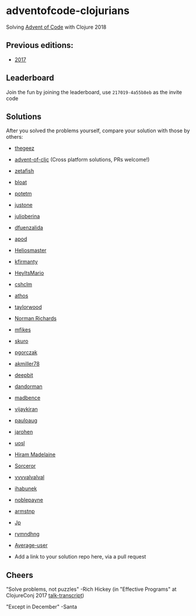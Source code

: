 # adventofcode-clojurians

Solving [Advent of Code](http://adventofcode.com) with Clojure 2018

## Previous editions:
- [2017](https://github.com/adventofcode-clojurians/adventofcode-clojurians/blob/master/2017.md)

## Leaderboard
Join the fun by joining the leaderboard, use `217019-4a55b8eb` as the invite code

## Solutions
After you solved the problems yourself, compare your solution with those by others:

- [thegeez](https://github.com/thegeez/clj-advent-of-code-2018)
- [advent-of-cljc](https://github.com/borkdude/advent-of-cljc) (Cross platform solutions, PRs welcome!)
- [zetafish](https://github.com/zetafish/adventofcode-2018)
- [bloat](https://github.com/bloat/aoc2018)
- [potetm](https://github.com/potetm/advent-of-code)
- [justone](https://github.com/justone/adventofcode/tree/master/2018)
- [julioberina](https://github.com/julioberina/AdventOfCode-2018)
- [dfuenzalida](https://github.com/dfuenzalida/adventofcode/tree/master/advent2018)
- [apod](https://github.com/apod/advent-of-code-2018)
- [Heliosmaster](https://github.com/Heliosmaster/advent-of-code-2018)
- [kfirmanty](https://github.com/kfirmanty/advent-of-code-2018)
- [HeyItsMario](https://github.com/HeyItsMario/AdventOfCode2018)
- [cshclm](https://gitlab.com/cshclm/advent-of-code-2018)
- [athos](https://github.com/athos/advent-of-code-2018)
- [taylorwood](https://github.com/taylorwood/advent-of-code)
- [Norman Richards](https://github.com/orb/advent2018)
- [mfikes](https://github.com/mfikes/advent-of-code)
- [skuro](https://github.com/skuro/adventofcode2018)
- [pgorczak](https://github.com/pgorczak/adventofcode-clj/tree/master/src/aoc2018)
- [akmiller78](https://github.com/akmiller78/AdventOfCode2018)
- [deepbit](https://github.com/coelias/adventofcode-2018)
- [dandorman](https://github.com/dandorman/advent-of-code-2018)
- [madbence](https://github.com/madbence/aoc-2018-clj)
- [vijaykiran](https://github.com/vijaykiran/aoc-2018)
- [pauloaug](https://github.com/pauloaug/advent-of-code-2018)
- [jarohen](https://github.com/jarohen/advent-of-code/tree/master/2018/src/aoc2018)
- [uosl](https://github.com/uosl/advent-of-code)
- [Hiram Madelaine](https://bitbucket.org/hmadelaine/advent-of-code)
- [Sorceror](https://github.com/Sorceror/aoc2018)
- [vvvvalvalval](https://github.com/vvvvalvalval/advent-of-code-2017/tree/master/src/aoc2018)
- [ihabunek](https://git.sr.ht/~ihabunek/aoc2018/tree/master/clojure)
- [noblepayne](https://github.com/noblepayne/advent-of-code2018)
- [armstnp](https://github.com/armstnp/advent-of-code-2018)
- [Jp](https://gist.github.com/JpOnline/ff968f4232cf9a54de0a98193a62af4c)
- [rymndhng](https://github.com/rymndhng/advent-of-clojure/)
- [Average-user](https://github.com/Average-user/adventofcode-clj-2018)

- Add a link to your solution repo here, via a pull request

## Cheers

"Solve problems, not puzzles" -Rich Hickey (in "Effective Programs" at ClojureConj 2017 [talk-transcript](https://github.com/matthiasn/talk-transcripts/blob/master/Hickey_Rich/EffectivePrograms.md))

"Except in December" -Santa
